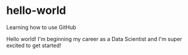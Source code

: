 # hello-world
Learning how to use GitHub

Hello world! I'm beginning my career as a Data Scientist and I'm super excited to get started!
